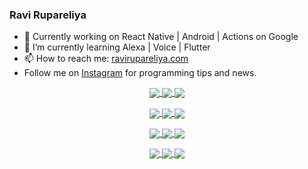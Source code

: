 ### Ravi Rupareliya

- 🔭 Currently working on React Native | Android | Actions on Google
- 🌱 I’m currently learning Alexa | Voice | Flutter
- 📫 How to reach me: [ravirupareliya.com](https://ravirupareliya.com)
- Follow me on [Instagram](https://www.instagram.com/ravi.rupareliya/) for programming tips and news.

<a href="https://www.instagram.com/ravi.rupareliya/" target="_blank">
<!-- insta-feed:START-->
<p align="center">
<img align="center" src=https://scontent-ort2-1.cdninstagram.com/v/t51.2885-15/e35/s150x150/122425343_1572645589603046_1626634953961554534_n.jpg?_nc_ht=scontent-ort2-1.cdninstagram.com&_nc_cat=102&_nc_ohc=v02nvNpU8msAX_gRSHZ&tp=1&oh=c224af5bbfcc792fc8b8db96fcf58726&oe=6026E041 />
<img align="center" src=https://scontent-ort2-1.cdninstagram.com/v/t51.2885-15/e35/s150x150/119738360_171946631175661_8308691936849414239_n.jpg?_nc_ht=scontent-ort2-1.cdninstagram.com&_nc_cat=101&_nc_ohc=JB4pmNeDvHsAX8HE3Zv&tp=1&oh=24c682037d5304b507aece0f98e83510&oe=6029D0DD />
<img align="center" src=https://scontent-ort2-1.cdninstagram.com/v/t51.2885-15/e35/s150x150/119471335_3325605627530848_5783608158621298966_n.jpg?_nc_ht=scontent-ort2-1.cdninstagram.com&_nc_cat=104&_nc_ohc=EzGLVfTaRFgAX9SRNkr&tp=1&oh=19529b8903eb19f18d4fc54473543b79&oe=602A4D81 />
</p>
<p align="center">
<img align="center" src=https://scontent-ort2-1.cdninstagram.com/v/t51.2885-15/e35/s150x150/118735524_155532192843864_2438830621806811548_n.jpg?_nc_ht=scontent-ort2-1.cdninstagram.com&_nc_cat=100&_nc_ohc=5lY9MHpEGFUAX9fD0BG&tp=1&oh=9aba7c3c3c02854cc21dbc9394d8be4e&oe=602819EE />
<img align="center" src=https://scontent-ort2-1.cdninstagram.com/v/t51.2885-15/e35/s150x150/118358282_793232521422249_4194198869826492121_n.jpg?_nc_ht=scontent-ort2-1.cdninstagram.com&_nc_cat=109&_nc_ohc=Zhitv_NlOAYAX_m-KND&tp=1&oh=94a47cb05a48a332f7b9a0e39315504e&oe=6026EABC />
<img align="center" src=https://scontent-ort2-1.cdninstagram.com/v/t51.2885-15/e35/s150x150/118083536_653646245259286_4437462516989252087_n.jpg?_nc_ht=scontent-ort2-1.cdninstagram.com&_nc_cat=110&_nc_ohc=gL_LJmU-EsAAX_uo3F-&tp=1&oh=67a2a3572059f9a6614c0e8ce344b80c&oe=60275A5C />
</p>
<p align="center">
<img align="center" src=https://scontent-ort2-1.cdninstagram.com/v/t51.2885-15/e35/s150x150/118175330_604822603490734_6882222491011634628_n.jpg?_nc_ht=scontent-ort2-1.cdninstagram.com&_nc_cat=110&_nc_ohc=JPyo3_n_VkQAX9P1OBH&tp=1&oh=97bb2181c83c3cddbf5479120f8cae97&oe=602983F7 />
<img align="center" src=https://scontent-ort2-1.cdninstagram.com/v/t51.2885-15/e35/s150x150/117801930_118850686597100_8281062695853943386_n.jpg?_nc_ht=scontent-ort2-1.cdninstagram.com&_nc_cat=108&_nc_ohc=jTewcSzbFmQAX_0TmnU&tp=1&oh=abe4ff4b74ae4b5588beb38677cb9a77&oe=6029F5C0 />
<img align="center" src=https://scontent-ort2-1.cdninstagram.com/v/t51.2885-15/e35/s150x150/117867292_2771207523148452_3241414180657952736_n.jpg?_nc_ht=scontent-ort2-1.cdninstagram.com&_nc_cat=100&_nc_ohc=XYpVKBIOssMAX-2gqqU&tp=1&oh=32abf7c237983dcd6cb7841b99340473&oe=60298E21 />
</p>
<p align="center">
<img align="center" src=https://scontent-ort2-1.cdninstagram.com/v/t51.2885-15/e35/s150x150/117931678_793632161399712_7562658963115355616_n.jpg?_nc_ht=scontent-ort2-1.cdninstagram.com&_nc_cat=100&_nc_ohc=Ft_-qtjVet8AX8ATfkG&tp=1&oh=1c9e751cf482570fd494d2c3376fabac&oe=60279937 />
<img align="center" src=https://scontent-ort2-1.cdninstagram.com/v/t51.2885-15/e35/s150x150/117747115_220949032661980_1081920512424702093_n.jpg?_nc_ht=scontent-ort2-1.cdninstagram.com&_nc_cat=104&_nc_ohc=bpC3UJg1hHUAX8Opk7f&tp=1&oh=f60a0aa511d7c1fd13690d1aaf8ea45a&oe=60290596 />
<img align="center" src=https://scontent-ort2-1.cdninstagram.com/v/t51.2885-15/e35/s150x150/117564950_167171931547080_7523565149947571776_n.jpg?_nc_ht=scontent-ort2-1.cdninstagram.com&_nc_cat=100&_nc_ohc=GGXnApmV7uMAX_t13LI&tp=1&oh=5459dfd20004e4f926fd0e06a51bc965&oe=602835DD />
</p>

<!-- insta-feed:END-->
</a>
